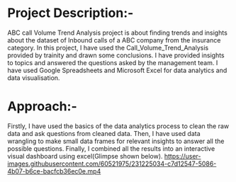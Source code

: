 # Project Description:-

ABC call Volume Trend Analysis project is about finding trends and insights about the dataset of Inbound calls of a ABC company from the insurance category. In this project, I have used the Call_Volume_Trend_Analysis provided by trainity and drawn some conclusions. I have provided insights to topics and answered the questions asked by the management team. I have used Google Spreadsheets and Microsoft Excel for data analytics and data visualisation.

# Approach:- 
Firstly, I have used the basics of the data analytics process to clean the raw data and ask questions from cleaned data. Then, I have used data wrangling to make small data frames for relevant insights to answer all the possible questions. Finally, I combined all the results into an interactive visual dashboard using excel(Glimpse shown below).
https://user-images.githubusercontent.com/60521975/231225034-c7d12547-5086-4b07-b6ce-bacfcb36ec0e.mp4
